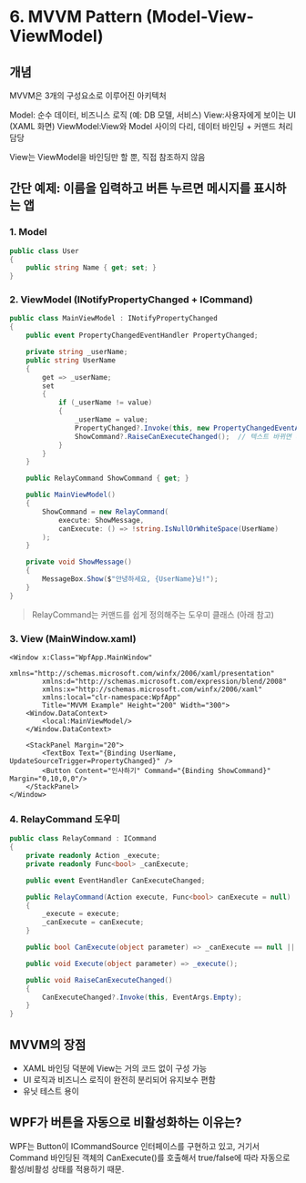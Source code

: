 ﻿# 6. MVVM Pattern (Model-View-ViewModel)
## 개념
MVVM은 3개의 구성요소로 이루어진 아키텍처

Model: 순수 데이터, 비즈니스 로직 (예: DB 모델, 서비스)
View:사용자에게 보이는 UI (XAML 화면)
ViewModel:View와 Model 사이의 다리, 데이터 바인딩 + 커맨드 처리 담당

View는 ViewModel을 바인딩만 할 뿐, 직접 참조하지 않음


## 간단 예제: 이름을 입력하고 버튼 누르면 메시지를 표시하는 앱
### 1. Model
```cs
public class User
{
    public string Name { get; set; }
}
```
### 2. ViewModel (INotifyPropertyChanged + ICommand)
```cs
public class MainViewModel : INotifyPropertyChanged
{
    public event PropertyChangedEventHandler PropertyChanged;

    private string _userName;
    public string UserName
    {
        get => _userName;
        set
        {
            if (_userName != value)
            {
                _userName = value;
                PropertyChanged?.Invoke(this, new PropertyChangedEventArgs(nameof(UserName)));
                ShowCommand?.RaiseCanExecuteChanged();  // 텍스트 바뀌면 버튼 상태 갱신
            }
        }
    }

    public RelayCommand ShowCommand { get; }

    public MainViewModel()
    {
        ShowCommand = new RelayCommand(
            execute: ShowMessage,
            canExecute: () => !string.IsNullOrWhiteSpace(UserName)
        );
    }

    private void ShowMessage()
    {
        MessageBox.Show($"안녕하세요, {UserName}님!");
    }
}
```
> RelayCommand는 커맨드를 쉽게 정의해주는 도우미 클래스 (아래 참고)

### 3. View (MainWindow.xaml)
```xaml
<Window x:Class="WpfApp.MainWindow"
        xmlns="http://schemas.microsoft.com/winfx/2006/xaml/presentation"
        xmlns:d="http://schemas.microsoft.com/expression/blend/2008"
        xmlns:x="http://schemas.microsoft.com/winfx/2006/xaml"
        xmlns:local="clr-namespace:WpfApp"
        Title="MVVM Example" Height="200" Width="300">
    <Window.DataContext>
        <local:MainViewModel/>
    </Window.DataContext>

    <StackPanel Margin="20">
        <TextBox Text="{Binding UserName, UpdateSourceTrigger=PropertyChanged}" />
        <Button Content="인사하기" Command="{Binding ShowCommand}" Margin="0,10,0,0"/>
    </StackPanel>
</Window>
```
### 4. RelayCommand 도우미
```cs
public class RelayCommand : ICommand
{
    private readonly Action _execute;
    private readonly Func<bool> _canExecute;

    public event EventHandler CanExecuteChanged;

    public RelayCommand(Action execute, Func<bool> canExecute = null)
    {
        _execute = execute;
        _canExecute = canExecute;
    }

    public bool CanExecute(object parameter) => _canExecute == null || _canExecute();

    public void Execute(object parameter) => _execute();

    public void RaiseCanExecuteChanged()
    {
        CanExecuteChanged?.Invoke(this, EventArgs.Empty);
    }
}
```
## MVVM의 장점
* XAML 바인딩 덕분에 View는 거의 코드 없이 구성 가능
* UI 로직과 비즈니스 로직이 완전히 분리되어 유지보수 편함
* 유닛 테스트 용이

## WPF가 버튼을 자동으로 비활성화하는 이유는?
WPF는 Button이 ICommandSource 인터페이스를 구현하고 있고,
거기서 Command 바인딩된 객체의 CanExecute()를 호출해서 true/false에 따라 자동으로 활성/비활성 상태를 적용하기 때문.
